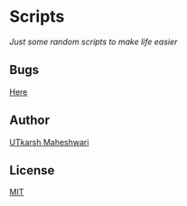 # Scripts
*Just some random scripts to make life easier*

## Bugs
[Here](https://github.com/utkarshme/scripts/issues)

## Author
[UTkarsh Maheshwari](https://github.com/utkarshme)

## License
[MIT](https://github.com/utkarshme/scripts/blob/master/LICENSE)

